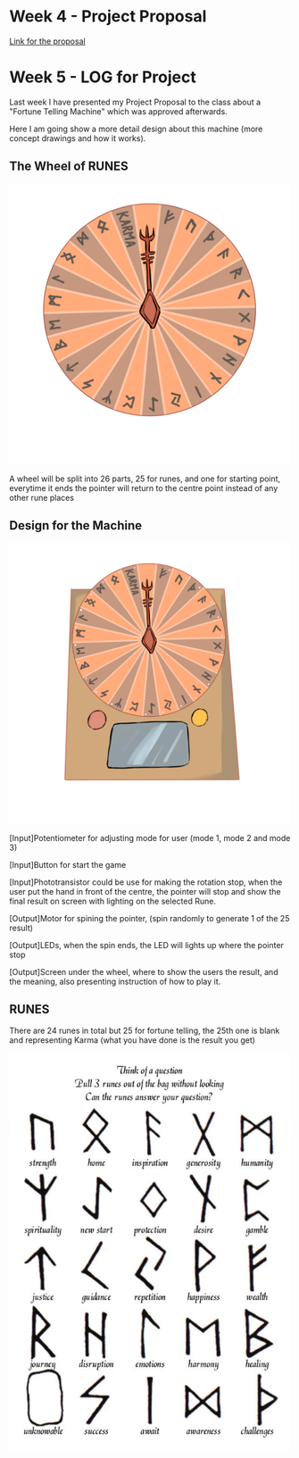# Week 4 - Project Proposal

[Link for the proposal](https://github.com/muziFiona/Uni-Response/blob/master/Advanced-Physical-Computing/Final_Project/Project_Proposal_fortune_telling.pdf "Proposal link")

# Week 5 - LOG for Project 

Last week I have presented my Project Proposal to the class about a "Fortune Telling Machine" which was approved afterwards.

Here I am going show a more detail design about this machine (more concept drawings and how it works).

## The Wheel of RUNES
![Concept image](https://github.com/muziFiona/Uni-Response/blob/master/Advanced-Physical-Computing/Week_5/media/The_wheel_01.jpg)

A wheel will be split into 26 parts, 25 for runes, and one for starting point, everytime it ends the pointer will return to the centre point instead of any other rune places

## Design for the Machine

[![Concept image](https://github.com/muziFiona/Uni-Response/blob/master/Advanced-Physical-Computing/Week_5/media/The_wheel_02.jpg)](https://youtu.be/sWQf0j5OthM)

[Input]Potentiometer for adjusting mode for user (mode 1, mode 2 and mode 3)

[Input]Button for start the game

[Input]Phototransistor could be use for making the rotation stop, when the user put the hand in front of the centre, the pointer will stop and show the final result on screen with lighting on the selected Rune.

[Output]Motor for spining the pointer, (spin randomly to generate 1 of the 25 result)

[Output]LEDs, when the spin ends, the LED will lights up where the pointer stop

[Output]Screen under the wheel, where to show the users the result, and the meaning, also presenting instruction of how to play it.

## RUNES

There are 24 runes in total but 25 for fortune telling, the 25th one is blank and representing Karma (what you have done is the result you get)

![Runes](https://github.com/muziFiona/Uni-Response/blob/master/Advanced-Physical-Computing/Week_5/media/b3ef9d0df795c0f86c6c80f16d25af84.jpg)
 
